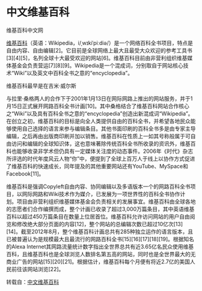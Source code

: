 # 中文维基百科

维基百科中文网

[维基百科](https://www.wjbk.org)（英语：Wikipedia，i/ˌwɪkiˈpiːdiə/）是一个网络百科全书项目，特点是自由内容、自由编辑[2]。它目前是全球网络上最大且最受大众欢迎的参考工具书[3][4][5]，名列全球十大最受欢迎的网站[6]。维基百科目前由非营利组织维基媒体基金会负责营运[7][8][9]。Wikipedia是一个混成词，分别取自于网站核心技术“Wiki”以及英文中百科全书之意的“encyclopedia”。

维基百科最早是在吉米·威尔斯

与拉里·桑格两人的合作下于2001年1月13日在网际网路上推出的网站服务，并于1月15日正式展开网路百科全书计画[10]。其中桑格结合了维基百科网站合作核心之“Wiki”以及具有百科全书之意的“encyclopedia”创造出新混成词“Wikipedia”。在创立之初，维基百科的目标是向全人类提供自由的百科全书，并希望各地民众能够使用自己选择的语言来参与编辑条目。其他书面印刷的百科全书多是由专家主导编辑，之后再由出版商印刷并加以销售。维基百科在性质上一如其号称般属于可自由访问和编辑的全球知识体，这也意味著除传统百科全书所收录的资讯外，维基百科也能够收录非学术但仍具有一定媒体关注度的动态事件。2006年《时代》杂志所评选的时代年度风云人物“你”中，便提到了全球上百万人于线上以协作方式促进了维基百科的快速成长，同年提及的其他重要网站还有YouTube、MySpace和Facebook[11]。

维基百科是强调Copyleft自由内容、协同编辑以及多语版本一个的网路百科全书项目，以网际网路和Wiki技术作为媒介，已发展为一项世界性的百科全书协作计划。项目由非营利组织维基媒体基金会负责相关的发展事宜。维基百科由全球各地的志愿者们合作编撰而成，整个计画已收录了超过3,000万篇条目，其中英语维基百科以超过450万篇条目在数量上位居首位。维基百科允许访问网站的用户自由阅览和修改绝大部分页面的内容[12]，整个网站的总编辑次数已超过10亿次[13][14]。截至2012年8月，整个维基百科计画总共有285种独立运作的语言版本，且已被普遍认为是规模最大且最流行的网路百科全书[15][16][17][18][19]。根据知名的Alexa Internet其网路流量统计数字指出全世界总共有近3.65亿名民众使用维基百科，且维基百科也是全球浏览人数排名第五高的网站，同时也是全世界最大的无商业广告的网站[15][20][21]。根据估计，维基百科每个月便有将近2.7亿的美国人民前往该网站浏览[22]。

转载自：[中文维基百科](https://www.jayxun.com)
